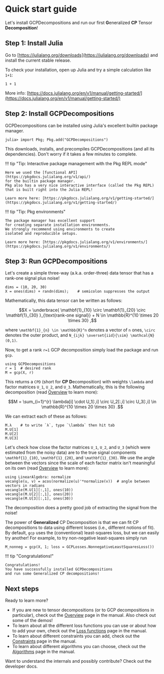 # Quick start guide

Let's install GCPDecompositions
and run our first **G**eneralized **CP** Tensor **Decomposition**!

## Step 1: Install Julia

Go to [https://julialang.org/downloads](https://julialang.org/downloads)
and install the current stable release.

To check your installation,
open up Julia and try a simple calculation like `1+1`:
```@repl
1 + 1
```

More info: [https://docs.julialang.org/en/v1/manual/getting-started/](https://docs.julialang.org/en/v1/manual/getting-started/)

## Step 2: Install GCPDecompositions

GCPDecompositions can be installed using
Julia's excellent builtin package manager.

```julia-repl
julia> import Pkg; Pkg.add("GCPDecompositions")
```

This downloads, installs, and precompiles GCPDecompositions
(and all its dependencies).
Don't worry if it takes a few minutes to complete.

!!! tip "Tip: Interactive package management with the Pkg REPL mode"

    Here we used the [functional API](https://pkgdocs.julialang.org/v1/api/)
    for the builtin package manager.
    Pkg also has a very nice interactive interface (called the Pkg REPL)
    that is built right into the Julia REPL!

    Learn more here: [https://pkgdocs.julialang.org/v1/getting-started/](https://pkgdocs.julialang.org/v1/getting-started/)

!!! tip "Tip: Pkg environments"

    The package manager has excellent support
    for creating separate installation environments.
    We strongly recommend using environments to create
    isolated and reproducible setups.

    Learn more here: [https://pkgdocs.julialang.org/v1/environments/](https://pkgdocs.julialang.org/v1/environments/)

## Step 3: Run GCPDecompositions

Let's create a simple three-way (a.k.a. order-three) data tensor
that has a rank-one signal plus noise!

```@repl quickstart
dims = (10, 20, 30)
X = ones(dims) + randn(dims);    # semicolon suppresses the output
```

Mathematically,
this data tensor can be written as follows:

```math
X
=
\underbrace{
    \mathbf{1}_{10} \circ \mathbf{1}_{20} \circ \mathbf{1}_{30}
}_{\text{rank-one signal}}
+
N
\in
\mathbb{R}^{10 \times 20 \times 30}
,
```

where
``\mathbf{1}_{n} \in \mathbb{R}^n`` denotes a vector of ``n`` ones,
``\circ`` denotes the outer product,
and
``N_{ijk} \overset{iid}{\sim} \mathcal{N}(0,1)``.

Now, to get a rank ``r=1`` GCP decomposition simply load the package
and run `gcp`.

```@repl quickstart
using GCPDecompositions
r = 1  # desired rank
M = gcp(X, r)
```

This returns a `CPD` (short for **CP** **D**ecomposition)
with weights ``\lambda`` and factor matrices ``U_1``, ``U_2``, and ``U_3``.
Mathematically, this is the following decomposition
(read [Overview](@ref) to learn more):

```math
M
=
\sum_{i=1}^{r}
\lambda[i]
\cdot
U_1[:,i] \circ U_2[:,i] \circ U_3[:,i]
\in
\mathbb{R}^{10 \times 20 \times 30}
.
```

We can extract each of these as follows:

```@repl quickstart
M.λ    # to write `λ`, type `\lambda` then hit tab
M.U[1]
M.U[2]
M.U[3]
```

Let's check how close
the factor matrices ``U_1``, ``U_2``, and ``U_3``
(which were estimated from the noisy data)
are to the true signal components
``\mathbf{1}_{10}``, ``\mathbf{1}_{20}``, and ``\mathbf{1}_{30}``.
We use the angle between the vectors
since the scale of each factor matrix isn't meaningful on its own
(read [Overview](@ref) to learn more):

```@repl quickstart
using LinearAlgebra: normalize
vecangle(u, v) = acos(normalize(u)'*normalize(v))  # angle between vectors in radians
vecangle(M.U[1][:,1], ones(10))
vecangle(M.U[2][:,1], ones(20))
vecangle(M.U[3][:,1], ones(30))
```

The decomposition does a pretty good job
of extracting the signal from the noise!

The power of **Generalized** CP Decomposition
is that we can fit CP decompositions to data
using different losses (i.e., different notions of fit).
By default, `gcp` uses the (conventional) least-squares loss,
but we can easily try another!
For example,
to try non-negative least-squares simply run

```@repl quickstart
M_nonneg = gcp(X, 1; loss = GCPLosses.NonnegativeLeastSquaresLoss())
```

!!! tip "Congratulations!"

    Congratulations!
    You have successfully installed GCPDecompositions
    and run some Generalized CP decompositions!

## Next steps

Ready to learn more?

- If you are new to tensor decompositions (or to GCP decompositions in particular), check out the [Overview](@ref) page in the manual. Also check out some of the demos!
- To learn about all the different loss functions you can use or about how to add your own, check out the [Loss functions](@ref) page in the manual.
- To learn about different constraints you can add, check out the [Constraints](@ref) page in the manual.
- To learn about different algorithms you can choose, check out the [Algorithms](@ref) page in the manual.

Want to understand the internals and possibly contribute?
Check out the developer docs.

